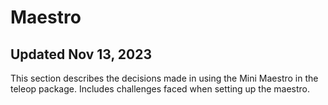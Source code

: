 # Maestro
Updated Nov 13, 2023
---

This section describes the decisions made in using the Mini Maestro in the teleop package. Includes challenges faced when setting
up the maestro.
